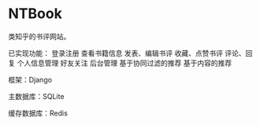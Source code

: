 # NTBook
类知乎的书评网站。

已实现功能：
登录注册
查看书籍信息
发表、编辑书评
收藏、点赞书评
评论、回复
个人信息管理
好友关注
后台管理
基于协同过滤的推荐
基于内容的推荐

框架：Django

主数据库：SQLite

缓存数据库：Redis
